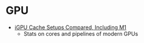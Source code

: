 GPU
===

* [iGPU Cache Setups Compared, Including M1](https://chipsandcheese.com/2022/05/21/igpu-cache-setups-compared-including-m1/)
    * Stats on cores and pipelines of modern GPUs